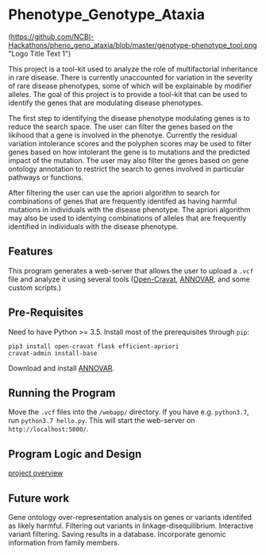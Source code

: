 # Phenotype_Genotype_Ataxia

(https://github.com/NCBI-Hackathons/pheno_geno_ataxia/blob/master/genotype-phenotype_tool.png "Logo Title Text 1")

This project is a tool-kit used to analyze the role of multifactorial inheritance  in rare disease. There is currently unaccounted for variation in the severity of rare disease phenotypes, some of which will be explainable by modifier alleles. The goal of this project is to provide a tool-kit that can be used to identify the genes that are modulating disease phenotypes.

The first step to identifying the disease phenotype modulating genes is to reduce the search space. The user can filter the genes based on the likihood that a gene is involved in the phenotye. Currently the residual variation intolerance scores and the polyphen scores may be used to filter genes based on how intolerant the gene is to mutations and the predicted impact of the mutation. The user may also filter the genes based on gene ontology annotation to restrict the search to genes involved in particular pathways or functions. 

After filtering the user can use the apriori algorithm to search for combinations of genes that are frequently identifed as having harmful mutations in individuals with the disease phenotype. The apriori algorithm may also be used to identying combinations of alleles that are frequently identified in individuals with the disease phenotype. 

## Features
This program generates a web-server that allows the user to upload a `.vcf` file and analyze it using several tools ([Open-Cravat](https://github.com/KarchinLab/open-cravat/wiki), [ANNOVAR](http://annovar.openbioinformatics.org/en/latest/), and some custom scripts.)
## Pre-Requisites
Need to have Python >= 3.5. Install most of the prerequisites through `pip`:
```
pip3 install open-cravat flask efficient-apriori
cravat-admin install-base
```
Download and install [ANNOVAR](http://annovar.openbioinformatics.org/en/latest/user-guide/download/).

## Running the Program
Move the `.vcf` files into the `/webapp/` directory.
If you have e.g. `python3.7`, run `python3.7 hello.py`. This will start the web-server on `http://localhost:5000/`.

## Program Logic and Design
[project overview](https://github.com/NCBI-Hackathons/pheno_geno_ataxia/blob/master/programFlow.png "Logo Title Text 1")

## Future work
Gene ontology over-representation analysis on genes or variants identifed as likely harmful.
Filtering out variants in linkage-disequilibrium.
Interactive variant filtering. 
Saving results in a database.
Incorporate genomic information from family members.
